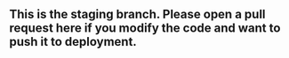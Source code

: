## This is the staging branch. Please open a pull request here if you modify the code and want to push it to deployment.
